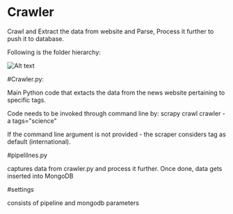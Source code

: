 # Crawler
Crawl and Extract the data from website and Parse, Process it further to push it to database.


Following is the folder hierarchy:

![Alt text](F:/Suresh/Isentia/Structure.JPG?raw=true "Project Hierarchy")

#Crawler.py:

Main Python code that extacts the data from the news website pertaining to specific tags. 

Code needs to be invoked through command line by: scrapy crawl crawler -a tags="science"

If the command line argument is not provided - the scraper considers tag as default (international). 


#pipelilnes.py

captures data from crawler.py and process it further. Once done, data gets inserted into MongoDB

#settings

consists of pipeline and mongodb parameters

